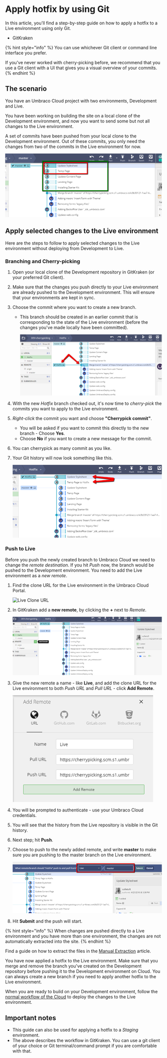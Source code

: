 # Apply hotfix by using Git

In this article, you'll find a step-by-step guide on how to apply a hotfix to a Live environment using only Git.

* GitKraken

{% hint style="info" %}
You can use whichever Git client or command line interface you prefer.

If you've never worked with cherry-picking before, we recommend that you use a Git client with a UI that gives you a visual overview of your commits.
{% endhint %}

## The scenario

You have an Umbraco Cloud project with two environments, Development and Live.

You have been working on building the site on a local clone of the Development environment, and now you want to send some but not all changes to the Live environment.

A set of commits have been pushed from your local clone to the Development environment. Out of these commits, you only need the changes from two of the commits in the Live environment for now.

![Commits](images/commits-for-cherry.png)

## Apply selected changes to the Live environment

Here are the steps to follow to apply selected changes to the Live environment without deploying from Development to Live.

### Branching and Cherry-picking

1. Open your local clone of the Development repository in GitKraken (or your preferred Git client).
2. Make sure that the changes you push directly to your Live environment are already pushed to the Development environment. This will ensure that your environments are kept in sync.
3. Choose the commit where you want to create a new branch.
   *   This branch should be created in an earlier commit that is corresponding to the state of the Live environment (before the changes you've made locally have been committed).

       ![Creating new branch](images/create-branch.png)
4. With the new _Hotfix_ branch checked out, it's now time to _cherry-pick_ the commits you want to apply to the Live environment.
5. _Right-click_ the commit you want and choose **"Cherrypick commit"**.
   * You will be asked if you want to commit this directly to the new branch - Choose **Yes**.
   * Choose **No** if you want to create a new message for the commit.
6. You can cherrypick as many commit as you like.
7.  Your Git history will now look something like this.

    ![Cherrypicking](images/cherry-picked-commits.png)

### Push to Live

Before you push the newly created branch to Umbraco Cloud we need to change the _remote destination_. If you hit _Push_ now, the branch would be pushed to the Development environment. You need to add the Live environment as a _new remote_.

1.  Find the clone URL for the Live environment in the Umbraco Cloud Portal.

    ![Live Clone URL](images/live-clone-URL\_v10.png)
2.  In GitKraken add a **new remote**, by clicking the **+** next to _Remote_.

    ![Add new remote](images/add-remote.png)
3.  Give the new remote a name - like **Live**, and add the clone URL for the Live environment to both _Push URL_ and _Pull URL_ - click **Add Remote**.

    ![Add Live as remote](images/live-remote.png)
4. You will be prompted to authenticate - use your Umbraco Cloud credentials.
5. You will see that the history from the Live repository is visible in the Git history.
6. Next step; hit **Push**.
7.  Choose to push to the newly added remote, and write **master** to make sure you are pushing to the master branch on the Live environment.

    ![Choose remote](images/choose-remote.png)
8. Hit **Submit** and the push will start.

{% hint style="info" %}
When changes are pushed directly to a Live environment and you have more than one environment, the changes are not automatically extracted into the site.
{% endhint %}

Find a guide on how to extract the files in the [Manual Extraction](../../set-up/power-tools/manual-extractions.md) article.

You have now applied a hotfix to the Live environment. Make sure that you merge and remove the branch you've created on the Development repository before pushing it to the Development environment on Cloud. You can always create a new branch if you need to apply another hotfix to the Live environment.

When you are ready to build on your Development environment, follow the [normal workflow of the Cloud](../) to deploy the changes to the Live environment.

## Important notes

* This guide can also be used for applying a hotfix to a _Staging_ environment.
* The above describes the workflow in GitKraken. You can use a git client of your choice or Git terminal/command prompt if you are comfortable with that.
